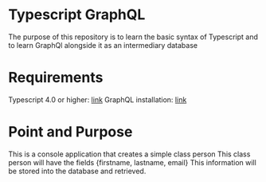 # Typescript GraphQL
The purpose of this repository is to learn the basic syntax of Typescript 
and to learn GraphQl alongside it as an intermediary database

# Requirements
Typescript 4.0 or higher: [link](https://www.typescriptlang.org/)
GraphQL installation: [link](https://graphql.org/code/)

# Point and Purpose 
This is a console application that creates a simple class person
This class person will have the fields {firstname, lastname, email} 
This information will be stored into the database and retrieved. 


